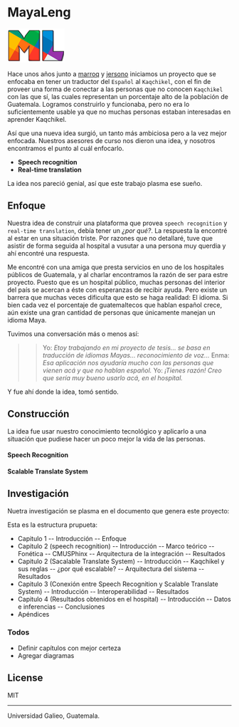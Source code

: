 MayaLeng
========
![alt test](https://raw.githubusercontent.com/marroq/mayalengdoc/master/ml.png "lgogo")

Hace unos años junto a [marroq](https://github.com/marroq) y [jersono](https://github.com/jersono) iniciamos un proyecto que se enfocaba en tener un traductor del `Español` al `Kaqchikel`, con el fin de proveer una forma de conectar a las personas que no conocen ``Kaqchikel`` con las que sí, las cuales representan un porcentaje alto de la población de Guatemala. Logramos construirlo y funcionaba, pero no era lo suficientemente usable ya que no muchas personas estaban interesadas en aprender Kaqchikel. 

Así que una nueva idea surgió, un tanto más ambiciosa pero a la vez mejor enfocada. Nuestros asesores de curso nos dieron una idea, y nosotros encontramos el punto al cuál enfocarlo.
  - **Speech recognition**
  - **Real-time translation**

La idea nos pareció genial, así que este trabajo plasma ese sueño.

## Enfoque

Nuestra idea de construir una plataforma que provea `speech recognition` y `real-time translation`, debía tener un _¿por qué?_. La respuesta la encontré al estar en una situación triste. Por razones que no detallaré, tuve que asistir de forma seguida al hospital a vusutar a una persona muy querdia y ahí encontré una respuesta. 

Me encontré con una amiga que presta servicios en uno de los hospitales públicos de Guatemala, y al charlar encontramos la razón de ser para estre proyecto. Puesto que es un hospital público, muchas personas del interior del país se acercan a éste con esperanzas de recibir ayuda. Pero existe un barrera que muchas veces dificulta que esto se haga realidad: El idioma. Si bien cada vez el porcentaje de guatemaltecos que hablan español crece, aún existe una gran cantidad de personas que únicamente manejan un idioma Maya. 

Tuvimos una conversación más o menos así:
>> Yo: _Etoy trabajando en mi proyecto de tesis... se basa en traducción de idiomas Mayas... reconocimiento de voz..._
Enma: _Esa aplicación nos ayudaría mucho con las personas que vienen acá  y que no hablan español._
Yo: _¡Tienes razón! Creo que sería muy bueno usarlo acá, en el hospital._

Y fue ahí donde la idea, tomó sentido.

## Construcción 

La idea fue usar nuestro conocimiento tecnológico y aplicarlo a una situación que pudiese hacer un poco mejor la vida de las personas.


#### Speech Recognition

#### Scalable Translate System


## Investigación

Nuetra investigación se plasma en el documento que genera este proyecto:

Esta es la estructura prupueta:

- Capitulo 1
-- Introducción
-- Enfoque
- Capitulo 2 (speech recognition)
-- Introducción
-- Marco teórico
-- Fonética
-- CMUSPhinx
-- Arquitectura de la integración
-- Resultados
- Capitulo 2 (Sacalable Translate System)
-- Introducción
-- Kaqchikel y sus reglas
-- ¿por qué escalable?
-- Arquitectura del sistema
-- Resultados
- Capitulo 3 (Conexión entre Speech Recognition y Scalable Translate System)
-- Introducción 
-- Interoperabilidad
-- Resultados
- Capitulo 4  (Resultados obtenidos en el hospital)
-- Introducción
-- Datos e inferencias
-- Conclusiones
- Apéndices
### Todos

 - Definir capítulos con mejor certeza
 - Agregar diagramas

License
----

MIT

-----
Universidad Galieo, Guatemala.